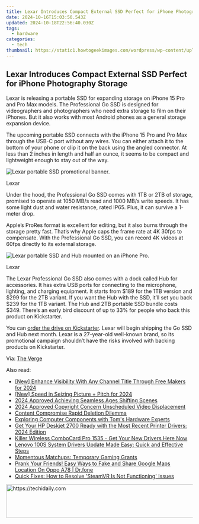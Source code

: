 ```yaml
---
title: Lexar Introduces Compact External SSD Perfect for iPhone Photography Storage
date: 2024-10-16T15:03:50.543Z
updated: 2024-10-18T22:56:40.030Z
tags:
  - hardware
categories:
  - tech
thumbnail: https://static1.howtogeekimages.com/wordpress/wp-content/uploads/2024/08/lexar.jpg
---
```


## Lexar Introduces Compact External SSD Perfect for iPhone Photography Storage

Lexar is releasing a portable SSD for expanding storage on iPhone 15 Pro and Pro Max models. The Professional Go SSD is designed for videographers and photographers who need extra storage to film on their iPhones. But it also works with most Android phones as a general storage expansion device.

 The upcoming portable SSD connects with the iPhone 15 Pro and Pro Max through the USB-C port without any wires. You can either attach it to the bottom of your phone or clip it on the back using the angled connector. At less than 2 inches in length and half an ounce, it seems to be compact and lightweight enough to stay out of the way.

![Lexar portable SSD promotional banner.](https://static1.howtogeekimages.com/wordpress/wp-content/uploads/2024/08/513445255ec226ebdd45c899485eba2f_original-1.jpg) 

Lexar

 Under the hood, the Professional Go SSD comes with 1TB or 2TB of storage, promised to operate at 1050 MB/s read and 1000 MB/s write speeds. It has some light dust and water resistance, rated IP65\. Plus, it can survive a 1-meter drop.

 Apple’s ProRes format is excellent for editing, but it also burns through the storage pretty fast. That’s why Apple caps the frame rate at 4K 30fps to compensate. With the Professional Go SSD, you can record 4K videos at 60fps directly to its external storage.

![Lexar portable SSD and Hub mounted on an iPhone Pro.](https://static1.howtogeekimages.com/wordpress/wp-content/uploads/2024/08/1125-2100.jpg) 

Lexar

 The Lexar Professional Go SSD also comes with a dock called Hub for accessories. It has extra USB ports for connecting to the microphone, lighting, and charging equipment. It starts from $189 for the 1TB version and $299 for the 2TB variant. If you want the Hub with the SSD, it’ll set you back $239 for the 1TB variant. The Hub and 2TB portable SSD bundle costs $349\. There’s an early bird discount of up to 33% for people who back this product on Kickstarter.

 You can [order the drive on Kickstarter](https://www.kickstarter.com/projects/lexar/lexar-professional-go-portable-ssd-with-hub?ref=project%5Flink). Lexar will begin shipping the Go SSD and Hub next month. Lexar is a 27-year-old well-known brand, so its promotional campaign shouldn’t have the risks involved with backing products on Kickstarter.

 Via: [The Verge](https://www.theverge.com/2024/8/8/24215951/lexar-ssd-iphone-15-pro-storage-hub-usb-c)

<ins class="adsbygoogle"
     style="display:block"
     data-ad-format="autorelaxed"
     data-ad-client="ca-pub-7571918770474297"
     data-ad-slot="1223367746"></ins>

<ins class="adsbygoogle"
     style="display:block"
     data-ad-client="ca-pub-7571918770474297"
     data-ad-slot="8358498916"
     data-ad-format="auto"
     data-full-width-responsive="true"></ins>

<span class="atpl-alsoreadstyle">Also read:</span>
<div><ul>
<li><a href="https://youtube-lab.techidaily.com/nhance-visibility-with-any-channel-title-through-free-makers-for-2024/"><u>[New] Enhance Visibility With Any Channel Title Through Free Makers for 2024</u></a></li>
<li><a href="https://video-capture.techidaily.com/new-speed-in-seizing-picture-plus-pitch-for-2024/"><u>[New] Speed in Seizing Picture + Pitch for 2024</u></a></li>
<li><a href="https://extra-hints.techidaily.com/2024-approved-achieving-seamless-ages-shifting-scenes/"><u>2024 Approved Achieving Seamless Ages Shifting Scenes</u></a></li>
<li><a href="https://facebook-videos.techidaily.com/2024-approved-copyright-concern-unscheduled-video-displacement/"><u>2024 Approved Copyright Concern Unscheduled Video Displacement</u></a></li>
<li><a href="https://facebook-video-recording.techidaily.com/content-compromise-rapid-deletion-dilemma/"><u>Content Compromise Rapid Deletion Dilemma</u></a></li>
<li><a href="https://hardware-help.techidaily.com/exploring-computer-components-with-toms-hardware-experts/"><u>Exploring Computer Components with Tom's Hardware Experts</u></a></li>
<li><a href="https://hardware-help.techidaily.com/get-your-hp-deskjet-2700-ready-with-the-most-recent-printer-drivers-2024-edition/"><u>Get Your HP Deskjet 2700 Ready with the Most Recent Printer Drivers: 2024 Edition</u></a></li>
<li><a href="https://hardware-help.techidaily.com/1722976251277-killer-wireless-combocard-pro-1535-get-your-new-drivers-here-now/"><u>Killer Wireless ComboCard Pro 1535 - Get Your New Drivers Here Now</u></a></li>
<li><a href="https://hardware-help.techidaily.com/lenovo-100s-system-drivers-update-made-easy-quick-and-effective-steps/"><u>Lenovo 100S System Drivers Update Made Easy: Quick and Effective Steps</u></a></li>
<li><a href="https://games-able.techidaily.com/momentous-matchups-temporary-gaming-grants/"><u>Momentous Matchups: Temporary Gaming Grants</u></a></li>
<li><a href="https://fake-location.techidaily.com/prank-your-friends-easy-ways-to-fake-and-share-google-maps-location-on-oppo-a78-drfone-by-drfone-virtual-android/"><u>Prank Your Friends! Easy Ways to Fake and Share Google Maps Location On Oppo A78 | Dr.fone</u></a></li>
<li><a href="https://win-able.techidaily.com/quick-fixes-how-to-resolve-steamvr-is-not-functioning-issues/"><u>Quick Fixes: How to Resolve 'SteamVR Is Not Functioning' Issues</u></a></li>
</ul></div>

<!-- affiliate ads begin -->
<a href="https://aligracehair.sjv.io/c/5597632/1934188/19272" target="_top" id="1934188">
  <img src="//a.impactradius-go.com/display-ad/19272-1934188" border="0" alt="https://techidaily.com" width="728" height="90"/>
</a>
<img height="0" width="0" src="https://aligracehair.sjv.io/i/5597632/1934188/19272" style="position:absolute;visibility:hidden;" border="0" />
<!-- affiliate ads end -->


